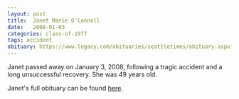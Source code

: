 ```yaml
---
layout: post
title:  Janet Marie O'Connell
date:   2008-01-03
categories: class-of-1977
tags: accident
obituary: https://www.legacy.com/obituaries/seattletimes/obituary.aspx?n=Janet-OConnell&pid=100971422
---
```

Janet passed away on January 3, 2008, following a tragic accident and a long unsuccessful recovery. She was 49 years old.

Janet's full obituary can be found [here](https://www.legacy.com/obituaries/seattletimes/obituary.aspx?n=Janet-OConnell&pid=100971422).
